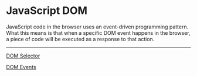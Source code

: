 # JavaScript DOM

JavaScript code in the browser uses an event-driven programming pattern. What this means is that when a specific DOM event happens in the browser, a piece of code will be executed as a response to that action.

---

[DOM Selector](JavaScript%20DOM%201b2aeacbb29981ff86bceb42bb825644/DOM%20Selector%201b2aeacbb2998101a57ce0631082db23.md)

[DOM Events](JavaScript%20DOM%201b2aeacbb29981ff86bceb42bb825644/DOM%20Events%201b2aeacbb29981b78805eedd877b628f.md)